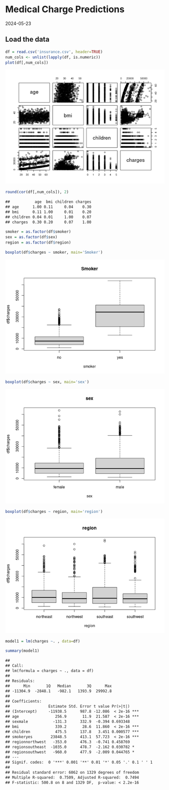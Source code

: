 Medical Charge Predictions
================
2024-05-23

## Load the data

``` r
df = read.csv('insurance.csv', header=TRUE)
num_cols <- unlist(lapply(df, is.numeric))
plot(df[,num_cols])
```

![](health-data-analysis_files/figure-gfm/unnamed-chunk-1-1.png)<!-- -->

``` r
round(cor(df[,num_cols]), 2)
```

    ##           age  bmi children charges
    ## age      1.00 0.11     0.04    0.30
    ## bmi      0.11 1.00     0.01    0.20
    ## children 0.04 0.01     1.00    0.07
    ## charges  0.30 0.20     0.07    1.00

``` r
smoker = as.factor(df$smoker)
sex = as.factor(df$sex)
region = as.factor(df$region)
```

``` r
boxplot(df$charges ~ smoker, main='Smoker')
```

![](health-data-analysis_files/figure-gfm/unnamed-chunk-4-1.png)<!-- -->

``` r
boxplot(df$charges ~ sex, main='sex')
```

![](health-data-analysis_files/figure-gfm/unnamed-chunk-4-2.png)<!-- -->

``` r
boxplot(df$charges ~ region, main='region')
```

![](health-data-analysis_files/figure-gfm/unnamed-chunk-4-3.png)<!-- -->

``` r
model1 = lm(charges ~. , data=df)
```

``` r
summary(model1)
```

    ## 
    ## Call:
    ## lm(formula = charges ~ ., data = df)
    ## 
    ## Residuals:
    ##      Min       1Q   Median       3Q      Max 
    ## -11304.9  -2848.1   -982.1   1393.9  29992.8 
    ## 
    ## Coefficients:
    ##                 Estimate Std. Error t value Pr(>|t|)    
    ## (Intercept)     -11938.5      987.8 -12.086  < 2e-16 ***
    ## age                256.9       11.9  21.587  < 2e-16 ***
    ## sexmale           -131.3      332.9  -0.394 0.693348    
    ## bmi                339.2       28.6  11.860  < 2e-16 ***
    ## children           475.5      137.8   3.451 0.000577 ***
    ## smokeryes        23848.5      413.1  57.723  < 2e-16 ***
    ## regionnorthwest   -353.0      476.3  -0.741 0.458769    
    ## regionsoutheast  -1035.0      478.7  -2.162 0.030782 *  
    ## regionsouthwest   -960.0      477.9  -2.009 0.044765 *  
    ## ---
    ## Signif. codes:  0 '***' 0.001 '**' 0.01 '*' 0.05 '.' 0.1 ' ' 1
    ## 
    ## Residual standard error: 6062 on 1329 degrees of freedom
    ## Multiple R-squared:  0.7509, Adjusted R-squared:  0.7494 
    ## F-statistic: 500.8 on 8 and 1329 DF,  p-value: < 2.2e-16
